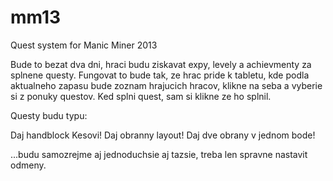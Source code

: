 mm13
====

Quest system for Manic Miner 2013

Bude to bezat dva dni, hraci budu ziskavat expy, levely a achievmenty za splnene questy.
Fungovat to bude tak, ze hrac pride k tabletu, kde podla aktualneho zapasu bude zoznam hrajucich hracov,
klikne na seba a vyberie si z ponuky questov. Ked splni quest, sam si klikne ze ho splnil.

Questy budu typu:

Daj handblock Kesovi!
Daj obranny layout!
Daj dve obrany v jednom bode!

...budu samozrejme aj jednoduchsie aj tazsie, treba len spravne nastavit odmeny.
